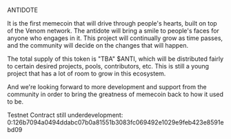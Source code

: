 ANTIDOTE


It is the first memecoin that will drive through people's hearts, built on top of the Venom network.
The antidote will bring a smile to people's faces for anyone who engages in it.
This project will continually grow as time passes, and the community will decide on the changes that will happen.


The total supply of this token is "TBA" $ANTI, which will be distributed fairly to certain desired projects, pools, contributors, etc.
This is still a young project that has a lot of room to grow in this ecosystem. 

And we're looking forward to more development and support from the community in order to bring the greatness of memecoin back to how it used to be.


Testnet Contract still underdevelopment: 0:126b7094a0494ddabc07b0a81551b3083fc069492e1029e9feb423e8591ebd09
